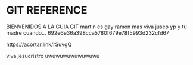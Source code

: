 # GIT REFERENCE

BIENVENIDOS A LA GUIA GIT
martin es gay
ramon mas
viva jusep
yp y tu madre cuando...
692e6e36a398cca5780f679e78f5993d232cfd67

https://acortar.link/rSuvgQ




viva jesucristro uwuwuwuwuwuwuwu

